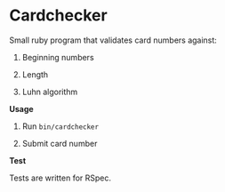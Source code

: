 Cardchecker
===========

Small ruby program that validates card numbers against:

1. Beginning numbers

2. Length

3. Luhn algorithm


**Usage**

1. Run `bin/cardchecker`

2. Submit card number


**Test**

Tests are written for RSpec.
